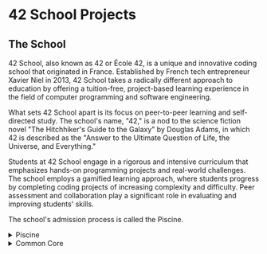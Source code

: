# 42 School Projects

## The School
42 School, also known as 42 or École 42, is a unique and innovative coding school that originated in France. Established by French tech entrepreneur Xavier Niel in 2013, 42 School takes a radically different approach to education by offering a tuition-free, project-based learning experience in the field of computer programming and software engineering.

What sets 42 School apart is its focus on peer-to-peer learning and self-directed study. The school's name, "42," is a nod to the science fiction novel "The Hitchhiker's Guide to the Galaxy" by Douglas Adams, in which 42 is described as the "Answer to the Ultimate Question of Life, the Universe, and Everything." 

Students at 42 School engage in a rigorous and intensive curriculum that emphasizes hands-on programming projects and real-world challenges. The school employs a gamified learning approach, where students progress by completing coding projects of increasing complexity and difficulty. Peer assessment and collaboration play a significant role in evaluating and improving students' skills.

The school's admission process is called the Piscine.
<details>
<summary>Piscine</summary>
The "piscine" is a unique and intense coding bootcamp-style program offered by 42 School. The term "piscine" is French for "swimming pool," which metaphorically refers to diving into a challenging and immersive learning experience. During the piscine, participants, often prospective students of 42 School, are given a condensed period of time, typically a few weeks, to fully immerse themselves in coding and problem-solving tasks.

The piscine serves as an entry point and selection process for 42 School's full curriculum. It's designed to evaluate candidates' coding skills, determination, and ability to handle the rigorous and collaborative learning style that 42 School employs. The challenges presented during the piscine range in complexity, requiring participants to work on various coding projects and exercises.

Participating in the piscine is a way for candidates to showcase their coding abilities, learn about 42 School's unique learning environment, and earn a spot in the full program if they successfully complete the challenges and demonstrate the required aptitude.
</details>

<details>
<summary>Common Core</summary>
At 42 School, the Common Core is a set of programming projects and challenges that serve as a common starting point for all students. It ensures that everyone develops a baseline proficiency in coding and problem-solving skills before moving on to more specialized areas of study. The Common Core is designed to help students familiarize themselves with the school's unique project-based learning model and to create a level playing field for diverse learners.

Completing the Common Core demonstrates a student's ability to grasp fundamental coding concepts and effectively collaborate with peers, which are essential skills for success in 42 School's self-directed learning environment. After completing the Common Core, students have the freedom to explore more advanced projects and topics based on their interests and goals within the school's broader curriculum.
</details>
